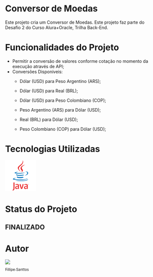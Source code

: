 
# Conversor de Moedas
Este projeto cria um Conversor de Moedas. Este projeto faz parte do Desafio 2 do Curso Alura+Oracle, Trilha Back-End.


# Funcionalidades do Projeto 
* Permitir a conversão de valores conforme cotação no momento da execução através de API;
* Conversões Disponíveis:
  - Dólar (USD) para Peso Argentino (ARS);
  - Dólar (USD) para Real (BRL);
  - Dólar (USD) para Peso Colombiano (COP);
    
  - Peso Argentino (ARS) para Dólar (USD);
  - Real (BRL) para Dólar (USD);
  - Peso Colombiano (COP) para Dólar (USD);
 
# Tecnologias Utilizadas 
<img src="https://raw.githubusercontent.com/devicons/devicon/6910f0503efdd315c8f9b858234310c06e04d9c0/icons/java/java-original-wordmark.svg" height=100 width=100/>  



# Status do Projeto 
<h2> FINALIZADO </h2>

# Autor
[<img loading="lazy" src="https://avatars.githubusercontent.com/u/159724288?v=4" width=115><br><sub>Fillipe Santtos</sub>](https://github.com/FillipeSanttos) 
